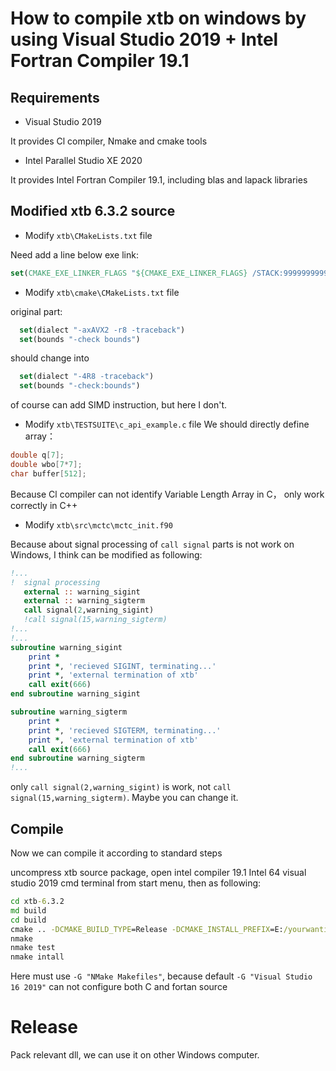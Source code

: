 # How to compile xtb on windows by using Visual Studio 2019 + Intel Fortran Compiler 19.1

## Requirements
* Visual Studio 2019

It provides Cl compiler, Nmake and cmake tools
* Intel Parallel Studio XE 2020

It provides Intel Fortran Compiler 19.1, including blas and lapack libraries

## Modified xtb 6.3.2 source
* Modify `xtb\CMakeLists.txt` file

Need add a line below exe link:
```cmake
set(CMAKE_EXE_LINKER_FLAGS "${CMAKE_EXE_LINKER_FLAGS} /STACK:9999999999")
```
* Modify `xtb\cmake\CMakeLists.txt` file

original part:
```cmake
  set(dialect "-axAVX2 -r8 -traceback")
  set(bounds "-check bounds")
```
should change into 
```cmake
  set(dialect "-4R8 -traceback")
  set(bounds "-check:bounds")
```
of course can add SIMD instruction, but here I don't.
* Modify `xtb\TESTSUITE\c_api_example.c` file
We should directly define array：
```c
double q[7];
double wbo[7*7];
char buffer[512];
```
Because Cl compiler can not identify Variable Length Array in C， only work correctly in C++

* Modify `xtb\src\mctc\mctc_init.f90`

Because about signal processing of `call signal` parts is not work on Windows, I think can be modified as following:
```fortran
!...
!  signal processing
   external :: warning_sigint
   external :: warning_sigterm
   call signal(2,warning_sigint)
   !call signal(15,warning_sigterm)
!...
!...
subroutine warning_sigint
    print *
    print *, 'recieved SIGINT, terminating...'
    print *, 'external termination of xtb'
    call exit(666)
end subroutine warning_sigint

subroutine warning_sigterm
    print *
    print *, 'recieved SIGTERM, terminating...'
    print *, 'external termination of xtb'
    call exit(666)
end subroutine warning_sigterm
!...
```
only `call signal(2,warning_sigint)` is work, not `call signal(15,warning_sigterm)`. Maybe you can change it.

## Compile
Now we can compile it according to standard steps

uncompress xtb source package, open intel compiler 19.1 Intel 64 visual studio 2019 cmd terminal from start menu, then as following:
```cmd
cd xtb-6.3.2
md build
cd build
cmake .. -DCMAKE_BUILD_TYPE=Release -DCMAKE_INSTALL_PREFIX=E:/yourwantinstallpath -G "NMake Makefiles"
nmake
nmake test
nmake intall
```
Here must use `-G "NMake Makefiles"`, because default `-G "Visual Studio 16 2019"` can not configure both C and fortan source

# Release
Pack relevant dll, we can use it on other Windows computer.


